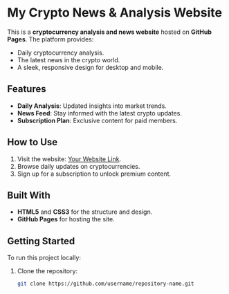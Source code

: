 # My Crypto News & Analysis Website

This is a **cryptocurrency analysis and news website** hosted on **GitHub Pages**. The platform provides:
- Daily cryptocurrency analysis.
- The latest news in the crypto world.
- A sleek, responsive design for desktop and mobile.

## Features
- **Daily Analysis**: Updated insights into market trends.
- **News Feed**: Stay informed with the latest crypto updates.
- **Subscription Plan**: Exclusive content for paid members.

## How to Use
1. Visit the website: [Your Website Link](https://username.github.io).
2. Browse daily updates on cryptocurrencies.
3. Sign up for a subscription to unlock premium content.

## Built With
- **HTML5** and **CSS3** for the structure and design.
- **GitHub Pages** for hosting the site.

## Getting Started
To run this project locally:
1. Clone the repository:
   ```bash
   git clone https://github.com/username/repository-name.git
